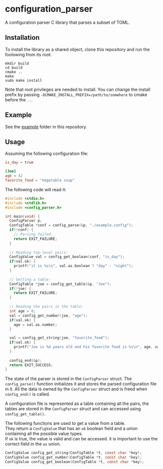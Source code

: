 # configuration_parser
A configuration parser C library that parses a subset of TOML.

## Installation
To install the library as a shared object, clone this repository and run the foolowing from its root:
```shell
mkdir build
cd build
cmake ..
make
sudo make install
```
Note that root privileges are needed to install.
You can change the install prefix by passing `-DCMAKE_INSTALL_PREFIX=/path/to/somwhere` to cmake before the `..`.<br>

## Example
See the [example](./example/) folder in this repository.

## Usage
Assuming the following configuration file:
```toml
is_day = true

[Joe]
age = 42
favorite_food = "Vegetable soup"
```
The following code will read it:
```c
#include <stdio.h>
#include <stdlib.h>
#include <config_parser.h>

int main(void) {
  ConfigParser p;
  ConfigTable *conf = config_parse(&p, "./example.config");
  if(!conf) {
    // Parsing failed.
    return EXIT_FAILURE;
  }
  
  // Reading top-level pairs:
  ConfigValue val = config_get_boolean(conf, "is_day");
  if(val.ok) {
    printf("it is %s\n", val.as.boolean ? "day" : "night");
  }
  
  // Getting a table:
  ConfigTable *joe = config_get_table(&p, "Joe");
  if(!joe) {
    return EXIT_FAILURE;
  }
  
  // Reading the pairs in the table:
  int age = 0;
  val = config_get_number(joe, "age");
  if(val.ok) {
    age = val.as.number;
  }

  val = config_get_string(joe, "favorite_food");
  if(val.ok) {
    printf("Joe is %d years old and his favorite food is %s\n", age, val.as.string);
  }
  
  config_end(&p);
  return EXIT_SUCCESS;
}
```

The state of the parser is stored in the `ConfigParser` struct.
The `config_parse()` function initializes it and stores the parsed configuration file in it.
All the data is owned by the `ConfigParser` struct and is freed when `config_end()` is called.<br>

A configuration file is represented as a table containing all the pairs, the tables are stored in the `ConfigParser` struct and can accessed using `config_get_table()`.<br>

The following functions are used to get a value from a table.<br>
They return a `ConfigValue` that has an `ok` boolean field and a union containing all the possible value types.<br>
If `ok` is true, the value is valid and can be accessed. it is important to use the correct field in the `as` union.
```c
ConfigValue config_get_string(ConfigTable *t, const char *key);
ConfigValue config_get_number(ConfigTable *t, const char *key);
ConfigValue config_get_boolean(ConfigTable *t, const char *key);
```


